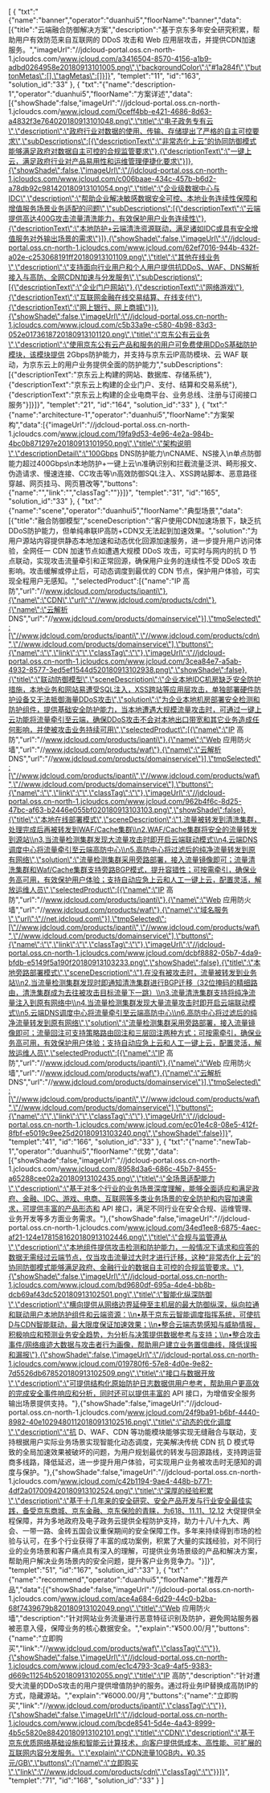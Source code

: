 [
	{
		"txt":"{\"name\":\"banner\",\"operator\":\"duanhui5\",\"floorName\":\"banner\",\"data\":[{\"title\":\"云端融合防御解决方案\",\"description\":\"基于京东多年安全研究积累，帮助用户有效防范来自互联网的 DDoS 攻击和 Web 应用层攻击，并提供CDN加速服务。\",\"imageUrl\":\"//jdcloud-portal.oss.cn-north-1.jcloudcs.com/www.jcloud.com/a3416504-8570-4156-a1b9-adbd0264958e20180913101005.png\",\"backgroundColor\":\"#1a284f\",\"buttonMetas\":[],\"tagMetas\":[]}]}",
		"templet":"11",
		"id":"163",
		"solution_id":"33"
	},
	{
		"txt":"{\"name\":\"description-1\",\"operator\":\"duanhui5\",\"floorName\":\"方案详述\",\"data\":[{\"showShade\":false,\"imageUrl\":\"//jdcloud-portal.oss.cn-north-1.jcloudcs.com/www.jcloud.com/0ceff4bb-e421-4686-8d63-a4832f3e764020180913101048.png\",\"title\":\"电子政务专有云\",\"description\":\"政府行业对数据的使用、传输、存储提出了严格的自主可控要求\",\"subDescriptions\":[{\"descriptionText\":\"非常态化上云”的协同防御模式能够满足政府对数据自主可控的合规监管要求\"},{\"descriptionText\":\"一键上云，满足政府行业对产品易用性和运维管理便捷化要求\"}]},{\"showShade\":false,\"imageUrl\":\"//jdcloud-portal.oss.cn-north-1.jcloudcs.com/www.jcloud.com/c006baae-434c-457b-b6d2-a78db92c981420180913101054.png\",\"title\":\"企业级数据中心与IDC\",\"description\":\"帮助企业解决敏感数据安全可控、本地业务连续性保障和增值服务场景业务适配的问题\",\"subDescriptions\":[{\"descriptionText\":\"云端提供高达400G攻击流量清洗能力，有效保护用户业务连续性\"},{\"descriptionText\":\"本地防护+云端清洗资源联动，满足诸如IDC或具有安全增值服务对外输出场景的需求\"}]},{\"showShade\":false,\"imageUrl\":\"//jdcloud-portal.oss.cn-north-1.jcloudcs.com/www.jcloud.com/62ef7016-944b-432f-a02e-c253068191ff20180913101109.png\",\"title\":\"其他在线业务\",\"description\":\"支持面向行业用户和个人用户提供抗DDoS、WAF、DNS解析接入与高防、全网CDN加速与分发服务\",\"subDescriptions\":[{\"descriptionText\":\"企业门户网站\"},{\"descriptionText\":\"网络游戏\"},{\"descriptionText\":\"互联网金融在线交易结算、在线支付\"},{\"descriptionText\":\"网上银行、网上商城\"}]},{\"showShade\":false,\"imageUrl\":\"//jdcloud-portal.oss.cn-north-1.jcloudcs.com/www.jcloud.com/c5b33a9e-c580-4b98-83d3-052e0173618720180913101120.png\",\"title\":\"京东公有云业务\",\"description\":\"使用京东公有云产品和服务的用户可免费使用DDoS基础防护模块，该模块提供 2Gbps防护能力，并支持与京东云IP高防模块、云 WAF 联动，为京东云上的用户业务提供全面的防护能力\",\"subDescriptions\":[{\"descriptionText\":\"京东云上构建的网站、数据库、存储系统\"},{\"descriptionText\":\"京东云上构建的企业门户、支付、结算和交易系统\"},{\"descriptionText\":\"京东云上构建的企业电商平台、业务总线、注册与订阅接口服务\"}]}]}",
		"templet":"21",
		"id":"164",
		"solution_id":"33"
	},
	{
		"txt":"{\"name\":\"architecture-1\",\"operator\":\"duanhui5\",\"floorName\":\"方案架构\",\"data\":[{\"imageUrl\":\"//jdcloud-portal.oss.cn-north-1.jcloudcs.com/www.jcloud.com/19fa9d53-4e96-4e2a-984b-4bc0b871297e20180913101950.png\",\"title\":\"架构说明\",\"descriptionDetail\":\"100Gbps DNS防护能力\\nCNAME、NS接入\\n单点防御能力超过400Gbps\\n本地防护+一键上云\\n准确识别和拦截流量泛洪、畸形报文、伪造请求、慢速连接、CC攻击等\\n高效防御SQL注入、XSS跨站脚本、恶意路径穿越、网页挂马、网页篡改等\",\"buttons\":{\"name\":\"\",\"link\":\"\",\"classTag\":\"\"}}]}",
		"templet":"31",
		"id":"165",
		"solution_id":"33"
	},
	{
		"txt":"{\"name\":\"scene\",\"operator\":\"duanhui5\",\"floorName\":\"典型场景\",\"data\":[{\"title\":\"融合防御模型\",\"sceneDescription\":\"客户使用CDN加速场景下，缺乏抗DDoS防护能力，但单纯串联IP高防+CDN又无法起到加速效果。\",\"solution\":\"为用户源站内容提供静态本地加速和动态优化回源加速服务，进一步提升用户访问体验，全网任一 CDN 加速节点如遭遇大规模 DDoS 攻击，可实时与网内的抗 D 节点联动，实现攻击流量牵引和正常回源，确保用户业务的连续性不受 DDoS 攻击影响。攻击缓解或停止后，可动态调度到最优的 CDN 节点，保护用户体验，可实现全程用户无感知。\",\"selectedProduct\":[{\"name\":\"IP 高防\",\"url\":\"//www.jdcloud.com/products/ipanti\"},{\"name\":\"CDN\",\"url\":\"//www.jdcloud.com/products/cdn\"},{\"name\":\"云解析 DNS\",\"url\":\"//www.jdcloud.com/products/domainservice\"}],\"tmpSelected\":[\"//www.jdcloud.com/products/ipanti\",\"//www.jdcloud.com/products/cdn\",\"//www.jdcloud.com/products/domainservice\"],\"buttons\":{\"name\":\"\",\"link\":\"\",\"classTag\":\"\"},\"imageUrl\":\"//jdcloud-portal.oss.cn-north-1.jcloudcs.com/www.jcloud.com/3cea84e7-a5ab-4932-8577-3ed5ef1544d520180913102938.png\",\"showShade\":false},{\"title\":\"联动防御模型\",\"sceneDescription\":\"企业本地IDC机房缺乏安全防护措施，本地业务和网站易遭受SQL注入，XSS跨站等应用层攻击，单独部署硬件防护设备又无法抵御海量DDoS攻击\",\"solution\":\"为企业本地机房部署安全检测和防护组件，提供基础安全防护能力，当本地遭遇大规模流量攻击时，可通过一键上云功能将流量牵引至云端，确保DDoS攻击不会对本地出口带宽和其它业务造成任何影响，并使被攻击业务持续可用\",\"selectedProduct\":[{\"name\":\"IP 高防\",\"url\":\"//www.jdcloud.com/products/ipanti\"},{\"name\":\"Web 应用防火墙\",\"url\":\"//www.jdcloud.com/products/waf\"},{\"name\":\"云解析 DNS\",\"url\":\"//www.jdcloud.com/products/domainservice\"}],\"tmpSelected\":[\"//www.jdcloud.com/products/ipanti\",\"//www.jdcloud.com/products/waf\",\"//www.jdcloud.com/products/domainservice\"],\"buttons\":{\"name\":\"\",\"link\":\"\",\"classTag\":\"\"},\"imageUrl\":\"//jdcloud-portal.oss.cn-north-1.jcloudcs.com/www.jcloud.com/962b4f6c-8d25-47bc-af63-b2446e055bf020180913103103.png\",\"showShade\":false},{\"title\":\"本地在线部署模式\",\"sceneDescription\":\"1.流量被转发到清洗集群，处理完成后再被转发到WAF/Cache集群\\n2.WAF/Cache集群将安全的流量转发到源站\\n3.当流量检测集群发现大流量攻击时即开启云端联动模式\\n4.云端DNS调度中心将流量牵引至云端高防中心\\n5.高防中心将过滤后的纯净流量转发到原有网络\",\"solution\":\"流量检测集群采用旁路部署，接入流量镜像即可；流量清洗集群和Waf/Cache集群支持旁路BGP模式，提升容错性；可按需牵引，确保业务高可用，有效保护用户体验；支持自动应急上云和人工一键上云，配置灵活，解放运维人员\",\"selectedProduct\":[{\"name\":\"IP 高防\",\"url\":\"//www.jdcloud.com/products/ipanti\"},{\"name\":\"Web 应用防火墙\",\"url\":\"//www.jdcloud.com/products/waf\"},{\"name\":\"域名服务\",\"url\":\"//net.jdcloud.com\"}],\"tmpSelected\":[\"//www.jdcloud.com/products/ipanti\",\"//www.jdcloud.com/products/waf\",\"//www.jdcloud.com/products/domainservice\"],\"buttons\":{\"name\":\"\",\"link\":\"\",\"classTag\":\"\"},\"imageUrl\":\"//jdcloud-portal.oss.cn-north-1.jcloudcs.com/www.jcloud.com/dcbf8882-05b7-4da9-bfdb-e5149f5a190f20180913103233.png\",\"showShade\":false},{\"title\":\"本地旁路部署模式\",\"sceneDescription\":\"1.在没有被攻击时，流量被转发到业务站\\n2.当流量检测集群发现时即通知清洗集群进行BGP迁移（32位掩码的精细路由，清洗集群成为去往被攻击目标流量下一跳）\\n3.流量清洗集群支持将纯净流量注入到原有网络中\\n4.当流量检测集群发现大量流量攻击时即开启云端联动模式\\n5.云端DNS调度中心将流量牵引至云端高防中心\\n6.高防中心将过滤后的纯净流量转发到原有网络\",\"solution\":\"流量检测集群采用旁路部署，接入流量镜像即可；流量回注可支持策略路由回注和三层回注两种方式；可按需牵引，确保业务高可用，有效保护用户体验；支持自动应急上云和人工一键上云，配置灵活，解放运维人员\",\"selectedProduct\":[{\"name\":\"IP 高防\",\"url\":\"//www.jdcloud.com/products/ipanti\"},{\"name\":\"Web 应用防火墙\",\"url\":\"//www.jdcloud.com/products/waf\"},{\"name\":\"云解析 DNS\",\"url\":\"//www.jdcloud.com/products/domainservice\"}],\"tmpSelected\":[\"//www.jdcloud.com/products/ipanti\",\"//www.jdcloud.com/products/waf\",\"//www.jdcloud.com/products/domainservice\"],\"buttons\":{\"name\":\"\",\"link\":\"\",\"classTag\":\"\"},\"imageUrl\":\"//jdcloud-portal.oss.cn-north-1.jcloudcs.com/www.jcloud.com/ec01e4c8-08e5-412f-8fbf-e5019c9ee25d20180913103240.png\",\"showShade\":false}]}",
		"templet":"41",
		"id":"166",
		"solution_id":"33"
	},
	{
		"txt":"{\"name\":\"newTab-1\",\"operator\":\"duanhui5\",\"floorName\":\"优势\",\"data\":[{\"showShade\":false,\"imageUrl\":\"//jdcloud-portal.oss.cn-north-1.jcloudcs.com/www.jcloud.com/8958d3a6-686c-45b7-8455-a65288cee02a20180913102435.png\",\"title\":\"全场景适配能力\",\"description\":\"基于对多个行业的业务场景深度理解，能够全面适应和满足政府、金融、IDC、游戏、电商、互联网等多类业务场景的安全防护和内容加速需求，可提供丰富的产品形态和 API 接口，满足不同行业在安全合规、运维管理、业务开发等多方面业务需求。\"},{\"showShade\":false,\"imageUrl\":\"//jdcloud-portal.oss.cn-north-1.jcloudcs.com/www.jcloud.com/34ed1ee8-6875-4aec-af21-124e1781581620180913102446.png\",\"title\":\"合规与监管遵从\",\"description\":\"本地组件提供攻击检测和防护能力，一般情况下请求和应答的数据无需经过云端节点，仅当攻击流量过大时才进行迁移，这种“非常态化上云”的协同防御模式能够满足政府、金融行业的数据自主可控的合规监管要求。\"},{\"showShade\":false,\"imageUrl\":\"//jdcloud-portal.oss.cn-north-1.jcloudcs.com/www.jcloud.com/bd9680df-695a-4de4-bb8b-dcb69af43dc520180913102501.png\",\"title\":\"智能化纵深防御\",\"description\":\"横向提供从网络边界延伸至主机层的最大防御纵深，纵向拉通和联动用户本地防护组件和云端资源：\\n•基于京东云智能调度指挥系统，可使抗D与CDN智能联动，最大限度保证加速效果；\\n•整合云端态势感知与威胁情报，积极响应和预测业务安全趋势，为分析与决策提供数据参考与支持；\\n•整合攻击事件/网络痕迹大数据与攻击者行为画像，帮助用户建立业务置信曲线，降低误报和漏报\"},{\"showShade\":false,\"imageUrl\":\"//jdcloud-portal.oss.cn-north-1.jcloudcs.com/www.jcloud.com/019780f6-57e8-4d0e-9e82-7d5526db678520180913102509.png\",\"title\":\"接口与数据开放\",\"description\":\"可提供结构化原始防护日志数据供用户参考，帮助用户更高效的完成安全事件响应和分析，同时还可以提供丰富的 API 接口，为增值安全服务输出场景提供支持。\"},{\"showShade\":false,\"imageUrl\":\"//jdcloud-portal.oss.cn-north-1.jcloudcs.com/www.jcloud.com/24f9ba91-b6bf-4440-8982-40e10294801120180913102516.png\",\"title\":\"动态的优化调度\",\"description\":\"抗 D、WAF、CDN 等功能模块能够实现无缝融合与联动，支持根据用户实际业务场景实现智能化动态调度，完美解决传统 CDN 抗 D 模式导致的全局加速效果被破坏的问题，为用户规划最优的转发与回源路线，支持跨运营商多线路，降低延迟，进一步提升用户体验，可实现用户业务被攻击时无感知的调度与保护。\"},{\"showShade\":false,\"imageUrl\":\"//jdcloud-portal.oss.cn-north-1.jcloudcs.com/www.jcloud.com/c42b1194-9ae4-448b-b771-4df2a017009420180913102524.png\",\"title\":\"深厚的经验积累\",\"description\":\"基于十几年来的安全研究、安全产品开发与行业安全最佳实践，备受京东商城、京东金融、京东保险的青睐，为618、11.11、12.12 大促提供全程保障，并为多地政府及电子政务云提供全程防护支持，助力十八/十九大、两会、一带一路、金砖五国会议重保期间的安全保障工作。多年来持续得到市场的检验与认可，在多个行业获得了丰富的成功案例，积累了大量的实践经验，对不同行业的业务场景和客户痛点具有深入的理解，可提供业务场景级的产品和解决方案，帮助用户解决业务场景内的安全问题，提升客户业务竞争力。\"}]}",
		"templet":"51",
		"id":"167",
		"solution_id":"33"
	},
	{
		"txt":"{\"name\":\"recommend\",\"operator\":\"duanhui5\",\"floorName\":\"推荐产品\",\"data\":[{\"showShade\":false,\"imageUrl\":\"//jdcloud-portal.oss.cn-north-1.jcloudcs.com/www.jcloud.com/ace4a684-6d29-44c0-b2ba-68f7439679b820180913102049.png\",\"title\":\"Web 应用防火墙\",\"description\":\"针对网站业务流量进行恶意特征识别及防护，避免网站服务器被恶意入侵，保障业务的核心数据安全。\",\"explain\":\"¥500.00/月\",\"buttons\":{\"name\":\"立即购买\",\"link\":\"//www.jdcloud.com/products/waf\",\"classTag\":\"\"}},{\"showShade\":false,\"imageUrl\":\"//jdcloud-portal.oss.cn-north-1.jcloudcs.com/www.jcloud.com/ec1c4793-3ca9-4af5-9383-d669c11254b520180913102055.png\",\"title\":\"IP 高防\",\"description\":\"针对遭受大流量的DDoS攻击的用户提供增值防护的服务。通过将业务IP替换成高防IP的方式，隐藏源站。\",\"explain\":\"¥6000.00/月\",\"buttons\":{\"name\":\"立即购买\",\"link\":\"//www.jdcloud.com/products/ipanti\",\"classTag\":\"\"}},{\"showShade\":false,\"imageUrl\":\"//jdcloud-portal.oss.cn-north-1.jcloudcs.com/www.jcloud.com/bcde8541-5d4e-4a43-8999-4b5c5820e88420180913102101.png\",\"title\":\"CDN\",\"description\":\"基于京东优质网络基础设施和智能云计算技术，向客户提供低成本、高性能、可扩展的互联网内容分发服务。\",\"explain\":\"CDN流量10GB内，¥0.35元/GB\",\"buttons\":{\"name\":\"立即购买\",\"link\":\"//www.jdcloud.com/products/cdn\",\"classTag\":\"\"}}]}",
		"templet":"71",
		"id":"168",
		"solution_id":"33"
	}
]